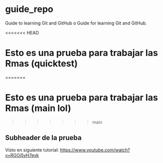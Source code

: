 # guide_repo
Guide to learning Git and GitHub o Guide for learning Git and GitHub.

<<<<<<< HEAD
# Esto es una prueba para trabajar las Rmas (quicktest)
=======
# Esto es una prueba para trabajar las Rmas (main lol)
>>>>>>> main

## Subheader de la prueba

Visto en siguiente tutorial: https://www.youtube.com/watch?v=RGOj5yH7evk